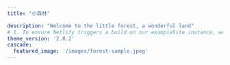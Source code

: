 ```yaml
---
title: "小森林"

description: "Welcome to the little forest, a wonderful land"
# 1. To ensure Netlify triggers a build on our exampleSite instance, we need to change a file in the exampleSite directory.
theme_version: '2.8.2'
cascade:
  featured_image: '/images/forest-sample.jpeg'
---
```


